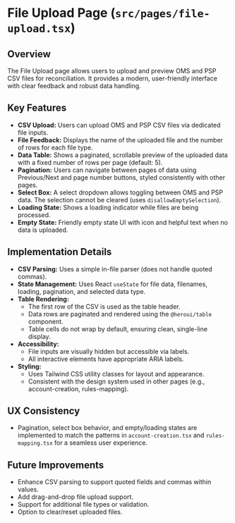 # File Upload Page (`src/pages/file-upload.tsx`)

## Overview

The File Upload page allows users to upload and preview OMS and PSP CSV files for reconciliation. It provides a modern, user-friendly interface with clear feedback and robust data handling.

## Key Features

- **CSV Upload:** Users can upload OMS and PSP CSV files via dedicated file inputs.
- **File Feedback:** Displays the name of the uploaded file and the number of rows for each file type.
- **Data Table:** Shows a paginated, scrollable preview of the uploaded data with a fixed number of rows per page (default: 5).
- **Pagination:** Users can navigate between pages of data using Previous/Next and page number buttons, styled consistently with other pages.
- **Select Box:** A select dropdown allows toggling between OMS and PSP data. The selection cannot be cleared (uses `disallowEmptySelection`).
- **Loading State:** Shows a loading indicator while files are being processed.
- **Empty State:** Friendly empty state UI with icon and helpful text when no data is uploaded.

## Implementation Details

- **CSV Parsing:** Uses a simple in-file parser (does not handle quoted commas).
- **State Management:** Uses React `useState` for file data, filenames, loading, pagination, and selected data type.
- **Table Rendering:**
  - The first row of the CSV is used as the table header.
  - Data rows are paginated and rendered using the `@heroui/table` component.
  - Table cells do not wrap by default, ensuring clean, single-line display.
- **Accessibility:**
  - File inputs are visually hidden but accessible via labels.
  - All interactive elements have appropriate ARIA labels.
- **Styling:**
  - Uses Tailwind CSS utility classes for layout and appearance.
  - Consistent with the design system used in other pages (e.g., account-creation, rules-mapping).

## UX Consistency

- Pagination, select box behavior, and empty/loading states are implemented to match the patterns in `account-creation.tsx` and `rules-mapping.tsx` for a seamless user experience.

## Future Improvements

- Enhance CSV parsing to support quoted fields and commas within values.
- Add drag-and-drop file upload support.
- Support for additional file types or validation.
- Option to clear/reset uploaded files.
